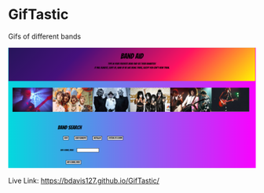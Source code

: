 # GifTastic
Gifs of different bands

![](https://github.com/bdavis127/GifTastic/blob/master/assets/images/BandAid.PNG)

Live Link: https://bdavis127.github.io/GifTastic/

